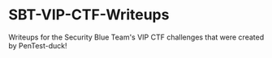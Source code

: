 # SBT-VIP-CTF-Writeups

Writeups for the Security Blue Team's VIP CTF challenges that were created by PenTest-duck!
